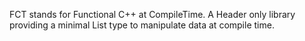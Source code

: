 FCT stands for Functional C++ at CompileTime. A Header only library providing a minimal List type to manipulate data at
compile time.